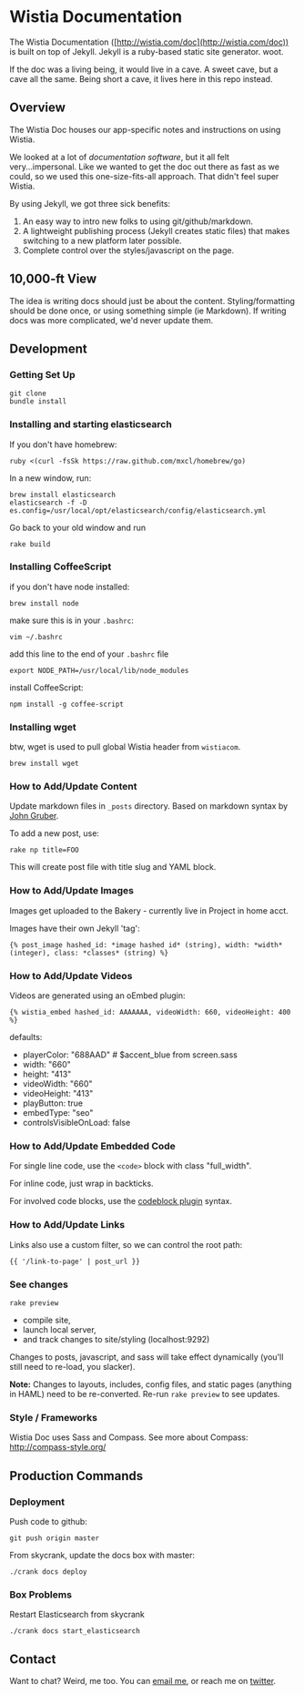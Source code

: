 Wistia Documentation
====================

The Wistia Documentation ([http://wistia.com/doc](http://wistia.com/doc)) is built on top of Jekyll.
Jekyll is a ruby-based static site generator. woot.

If the doc was a living being, it would live in a cave. A sweet cave, but a cave all the same.
Being short a cave, it lives here in this repo instead.

Overview
--------

The Wistia Doc houses our app-specific notes and instructions on using Wistia. 

We looked at a lot of *documentation software*, but it all felt
very...impersonal. Like we wanted to get the doc out there as fast as we could,
so we used this one-size-fits-all approach. That didn't feel super Wistia.

By using Jekyll, we got three sick benefits:

  1. An easy way to intro new folks to using git/github/markdown.
  2. A lightweight publishing process (Jekyll creates static files) that makes
     switching to a new platform later possible.
  3. Complete control over the styles/javascript on the page.

10,000-ft View
--------------

The idea is writing docs should just be about the content. Styling/formatting
should be done once, or using something simple (ie Markdown). If writing docs
was more complicated, we'd never update them.

Development
-----------

### Getting Set Up

    git clone
    bundle install


### Installing and starting elasticsearch

If you don't have homebrew:

    ruby <(curl -fsSk https://raw.github.com/mxcl/homebrew/go)

In a new window, run:

    brew install elasticsearch
    elasticsearch -f -D es.config=/usr/local/opt/elasticsearch/config/elasticsearch.yml


Go back to your old window and run

    rake build

### Installing CoffeeScript


if you don't have node installed:

    brew install node 

make sure this is in your `.bashrc`:

    vim ~/.bashrc

add this line to the end of your `.bashrc` file

    export NODE_PATH=/usr/local/lib/node_modules

install CoffeeScript:

    npm install -g coffee-script

### Installing wget

btw, wget is used to pull global Wistia header from `wistiacom`.

    brew install wget

### How to Add/Update Content

Update markdown files in `_posts` directory. Based on markdown syntax by 
[John Gruber](http://daringfireball.net/projects/markdown/).

To add a new post, use:

    rake np title=FOO

This will create post file with title slug and YAML block.

### How to Add/Update Images

Images get uploaded to the Bakery - currently live in Project in home acct.

Images have their own Jekyll 'tag':

    {% post_image hashed_id: *image hashed id* (string), width: *width* (integer), class: *classes* (string) %}

### How to Add/Update Videos

Videos are generated using an oEmbed plugin:

    {% wistia_embed hashed_id: AAAAAAA, videoWidth: 660, videoHeight: 400 %}

defaults: 

* playerColor: "688AAD" # $accent_blue from screen.sass
* width: "660"
* height: "413"
* videoWidth: "660"
* videoHeight: "413"
* playButton: true
* embedType: "seo"
* controlsVisibleOnLoad: false

### How to Add/Update Embedded Code 

For single line code, use the `<code>` block with class "full_width".

For inline code, just wrap in backticks.

For involved code blocks, use the [codeblock plugin](https://raw.github.com/freerobby/blog/master/source/_posts/2013-01-26-remove-merged-branches-from-git.markdown) syntax.

### How to Add/Update Links

Links also use a custom filter, so we can control the root path:

    {{ '/link-to-page' | post_url }}

### See changes

    rake preview

* compile site,
* launch local server,
* and track changes to site/styling (localhost:9292)

Changes to posts, javascript, and sass will take effect dynamically 
(you'll still need to re-load, you slacker).

**Note:** Changes to layouts, includes, config files, and static pages 
(anything in HAML) need to be re-converted. Re-run `rake preview` to see updates.

### Style / Frameworks

Wistia Doc uses Sass and Compass. See more about Compass: http://compass-style.org/

Production Commands
-------------------

### Deployment

Push code to github:

    git push origin master
    
From skycrank, update the docs box with master:

    ./crank docs deploy

### Box Problems

Restart Elasticsearch from skycrank
  
    ./crank docs start_elasticsearch

Contact
-------

Want to chat? Weird, me too. You can [email me](mailto:jeff@wistia.com), or 
reach me on [twitter](http://twitter.com/jeffvincent).
